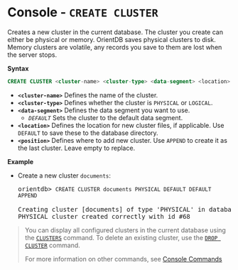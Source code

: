 # Console - `CREATE CLUSTER`

Creates a new cluster in the current database.  The cluster you create can either be physical or memory.  OrientDB saves physical clusters to disk.  Memory clusters are volatile, any records you save to them are lost when the server stops.

**Syntax**

```sql
CREATE CLUSTER <cluster-name> <cluster-type> <data-segment> <location> [<position>]
```

- **`<cluster-name>`** Defines the name of the cluster.
- **`<cluster-type>`** Defines whether the cluster is `PHYSICAL` or `LOGICAL`.
- **`<data-segment>`** Defines the data segment you want to use.
  - *`DEFAULT`* Sets the cluster to the default data segment.
- **`<location>`** Defines the location for new cluster files, if applicable.  Use `DEFAULT` to save these to the database directory.
- **`<position>`** Defines where to add new cluster.  Use `APPEND` to create it as the last cluster.  Leave empty to replace.

**Example**

- Create a new cluster `documents`:

  <pre>
  orientdb> <code class="lang-sql userinput">CREATE CLUSTER documents PHYSICAL DEFAULT DEFAULT APPEND</code>

  Creating cluster [documents] of type 'PHYSICAL' in database demo as last one...
  PHYSICAL cluster created correctly with id #68
  </pre>


>You can display all configured clusters in the current database using the [`CLUSTERS`](Console-Command-Clusters.md) command.  To delete an existing cluster, use the [`DROP CLUSTER`](Console-Command-Drop-Cluster.md) command.
>
>For more information on other commands, see [Console Commands](Console-Commands.md)